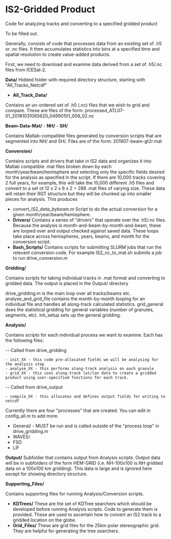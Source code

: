 # IS2-Gridded Product
Code for analyzing tracks and converting to a specified gridded product

To be filled out. 

Generally, consists of code that processes data from an existing set of .h5 or .nc files. It then accumulates statistics into bins at a specified time and spatial resolution to create value-added products. 

First, we need to download and examine data derived from a set of .h5/.nc files from ICESat-2. 

**Data/**
Hidded folder with required directory structure, starting with "All_Tracks_Netcdf"

  - **All_Track_Data/**

Contains an un-ordered set of .h5 (.nc) files that we wish to grid and compare. These are files of the form: processed_ATL07-01_20181031065620_04990101_006_02.nc

**Beam-Data-Mat/**
      - **NH/**
      - **SH/**

Contains Matlab-compatible files generated by conversion scripts that are segmented into NH/ and SH/. Files are of the form: 201907-beam-gt2r.mat

**Conversion/**

Contains scripts and drivers that take in IS2 data and organizes it into Matlab compatible .mat files broken down by each month/year/beam/hemisphere and selecting only the specific fields desired for the analysis as specified in the script. If there are 10,000 tracks covering 2 full years, for example, this will take the 10,000 different .h5 files and convert to a set ot 12 x 2 x 6 x 2 = 288 .mat files of varying size. These data will retain their RGT structure but they will be chunked up into smaller pieces for analysis. This produces 
  
  - _convert_IS2_data_bybeam.m_
      Script to do the actual conversion for a given month/year/beam/hemisphere.
  - **Drivers/**
      Contains a series of "drivers" that operate over the .h5/.nc files. Because the analysis is month-and-beam-by-month-and-beam, these are looped over and output checked against saved data. These          loops take place across hemispheres, years, beams, and month for the conversion script. 
  - **Bash_Scripts/**
      Contains scripts for submitting SLURM jobs that run the relevant conversion code. For example IS2_nc_to_mat.sh submits a job to run drive_conversion.m 

**Gridding/**

Contains scripts for taking individual tracks in .mat format and converting to gridded data.  The output is placed in the Output/ directory

  drive_gridding.m is the main loop over all tracks/beams etc. 
  analyse_and_grid_file contains the month-by-month looping for an individual file and handles all along-track calculated statistics. 
  grid_general does the statistical gridding for general variables (number of granules, segments, etc). 
  init_setup sets up the general gridding. 

**Analysis/** 

Contains scripts for each individual process we want to examine. Each has the following files:

  -- Called from drive_gridding
  
    - init_XX - this code pre-allocated fields we will be analysing for the analysis step
    - analyse_XX - this performs along-track analysis on each granule
    - grid_XX - this uses along-track lat/lon data to create a gridded product using user-specified functions for each track. 
    
  -- Called from drive_output
  
    - compile_XX - this allocates and defines output fields for writing to netcdf

Currently there are four "processes" that are created. You can edit in config_all.m to add more. 
 - General/ - MUST be run and is called outside of the "process loop" in drive_gridding.m
 - WAVES/ 
 - FSD
 - LIF

**Output/**
  Subfolder that contains output from Analysis scripts. Output data will be in subfolders of the form HEM-GRID (i.e. NH-100x100 is NH gridded data on a 100x100 km gridding). This data is large and is ignored here except for showing directory structure. 

**Supporting_Files/**

Contains supporting files for running Analysis/Conversion scripts. 
  - **KDTrees/**
      These are the set of KDTree searchers which should be developed before running Analysis scripts. Code to generate them is provided. These are used to ascertain how to convert an IS2 track to a gridded location on the globe.
  - **Grid_Files/**
      These are grid files for the 25km polar stereographic grid. They are helpful for generating the tree searchers. 




